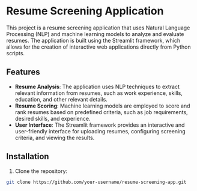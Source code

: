 # Resume Screening Application

This project is a resume screening application that uses Natural Language Processing (NLP) and machine learning models to analyze and evaluate resumes. The application is built using the Streamlit framework, which allows for the creation of interactive web applications directly from Python scripts.

## Features

- **Resume Analysis**: The application uses NLP techniques to extract relevant information from resumes, such as work experience, skills, education, and other relevant details.
- **Resume Scoring**: Machine learning models are employed to score and rank resumes based on predefined criteria, such as job requirements, desired skills, and experience.
- **User Interface**: The Streamlit framework provides an interactive and user-friendly interface for uploading resumes, configuring screening criteria, and viewing the results.

## Installation

1. Clone the repository:

```bash
git clone https://github.com/your-username/resume-screening-app.git
